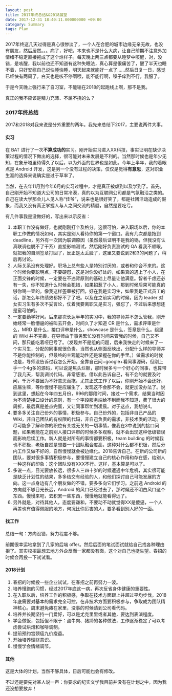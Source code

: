 ```yaml
---
layout: post
title: 2017年终总结&&2018展望
date: 2017-12-31 18:40:11.000000000 +09:00
category: Summary
tags: Plan
---
```

2017年终这几天过得是真心很惨淡了，一个人在合肥的城市边缘无亲无故，也没有朋友，然后居然。。。病了，好吧，本来也不是什么大病，让自己前期不注意外加情绪不稳定直接拖成了这个烂样子。每天晚上两三点都要从睡梦中咳醒，对，没错，是咳醒，我以前也还不知道有这种失眠法，真心算是很痛苦了，醒了半天也睡不着，只好安慰自己说快睡快睡，明天起来就能好一点了......然后日复一日，感觉已经快有两周了。白天也是咳不停啊喂，能不能行啊，嗓子痒到不行，我服了。

于是今天晚上强行来了自习室，不能输在2018的起跑线上啊，那不是我。

真正的我不应该是精力充沛、不屈不挠的么？

### 2017年终总结
2017和2018对我来说是分外重要的两年。我先来总结下2017，主要说两件大事。

#### 实习
在 BAT 进行了一次**不算成功的**实习。刚开始实习进入XX科技，事实证明在缺少决策过程的情况下做出的选择，很可能对未来发展是不利的。当然那时候也是年少无知，在象牙塔里待得久了以后，以为外面的世界也是如此。今年上半年，我的着眼点是 Android 开发，这是另一个没有过程的决策，仅仅是觉得**有意思**，这对职业生涯的选择来说确实是过于草率了。

当然，在去年11月到今年6月的实习过程中，才是真正被虐到以及学到了。首先，自己刚开始不知道大公司的日常冷漠，真的以为互联网公司都是气氛融洽之类的。自己在读大学那会儿人见人称“佳爷”，说来也是很好笑了，都是社团活动造成的假象，而我又没有真正掌握人与人之间交流的精髓，自然是要吃亏。

有几件事我是没做好的，写出来以示反省：
1. 本职工作没有做好，也就刚刚打个及格分。这很可怕，进入职场以后，你的本职工作做的情况如何，其实是别人看待你的第一个窗口。我有几次都是拖到 deadline，另外有一次因为联调原因（虽然最后证明不是我的锅，但我没有认真联调也脱不了干系）直接影响测试，然后刚好负责测试的 QA 看我不顺眼，就把我的自测签章打回了，反正是太丢脸了，这里又要说到2和3的问题了，稍后再讨论。
2. 人际关系没有处理好。职场上总有些人是特别讨厌的，或者和你合不来的。这个时候你要聪明点，不要硬怼，这是对你没好处的，如果真的遇上了小人，在正面交锋的时候，一定要在不违背原则的基础上尽量让他满意。智者千虑还必有一失，你不知道什么时候会犯错，如果招惹了小人，那到时候后果可能真的够你喝一壶的。像我这样签章被打回，好在我是实习生，如果我是正式员工的话，那怎么年终绩效都好不了了吧。以及在之前实习的时候，因为 leader 对女实习生有多次不妥言论，仗着我要离职又是实习，强怼了，不过后来想想还是蛮可怕的。
3. 一定要勤学好问。后来那次长达半年的实习中，我的导师并不怎么管我，刚开始经常一脸懵逼的被叫去开会，时间久了才知道 CR 是什么，需求评审是什么，MRD 是什么，接口评审是什么，showcase 是什么，签章是什么。组里的 Wiki 并不完善，在导师由于事务繁忙没有时间来管我的时候，自己又不问，那只能吃着哑巴亏了。（发现并不是组的问题，后来我快走的时候来了一个实习生，分配的同事就很负责。当然也从侧面反映出，分配什么样的导师并不是你能控制的，但最终的主观能动性还是掌握在你的手里。）做需求的时候也是，导师没告诉过我怎么开始，全靠自己问+google+看同事源码，但刚上手一个4g多的源码，可以说是焦头烂额，那时候多亏一个好心的同事，也算带了我几天，帮我调试代码。非常感谢。借以此告诉自己，有不会的就要及时问，千万不要因为不好意思而拖，尤其正式工作了以后，你刚开始不会还好，应届生嘛，等你慢慢不是应届生了，发现这不会那不会，就更加没办法了。说到这里，想起在今年四五月份，996的那段时间，接过一个需求，结果当时因为不清楚接口设计的原则，有一个字段服务端给不到而我不知道，费了很大的周折，最后真是差点完蛋，又让同事帮忙到凌晨。对于这点，我想说4。
4. 要多多关注自己份外的事情，积极参与。自己份外的，包括非自己产品的 Wiki，非自己团队的有权限的代码，非自己负责的需求，非技术类的活动。要尽可能多了解和你的职位有关或无关的一切事情，像我在3中说到的接口问题，如果我能在之前别人接口评审的时候多多观察，就不会出现这种低级错误而影响后续工作。新人就是对所有的事情都要积极，team building 的时候我也不积极，老板自然是想要一个团队融合度高，这种对什么都不积极，然后分内工作又做不好的，自然慢慢就会被边缘化。2018告诉自己，在新的公司新的团队，要对很多事情积极参与，要慢慢建立自己的核心作用和存在感，给别人一种这样的印象：这个团队没有XXX不行。这样，基本算是可以了。
5. 多说一点，目光要放长远，很多人三四十岁的时候遭遇中年危机，其实很可能是缺乏计划性的结果，多多结交有经验的人，和他们探讨自己可能发展的方向。这一点身边有几个朋友做的不错，要多多向它们学习。之前选 Android 的方向就不够目光长远，Android 的风口已经过去了，那时候还不明白风口这个东西。慢慢来吧，去积累一些东西，慢慢地就能看得远了。
6. 另外就是，对待其他人，态度要谦和，不要动不动就觉得XX是傻逼，一个人再差也有值得佩服的地方，何况比你厉害的人，要多看到别人好的一面。

#### 找工作
总结一句：方向没错，努力程度不够。

前期很幸运地拿到了几家的后端 offer。然后后面的笔试面试就给自己找各种理由拒了。其实校招最想去地方外企反而一家都没有面，这个对自己也挺失望。春招的时候会再投一下试试看。

#### 2018计划
1. 春招的时候投一些企业试试，在春招之前再努力一波。
2. 培养慢跑的习惯，经过2017年底这一病，再次反省身体健康的重要性。
3. 在入职以后，培养工作的积极感，争取在技术方面跟上并超过平均步伐，2018年底需要对基本的需求完全可控，在非技术方面要积极参与，争取成为团队精神核心。周末避免瘫在家里，没事的时候请到公司看代码。
4. 培养并长期坚持一门爱好，可以是尤克里里或者其他，要达到表演程度。
5. 学会做饭，包括但不限于：卤牛肉、猪蹄的各种做法，工作逐渐稳定了可以考虑尝试烘焙和咖啡调制。
6. 提前预约宫颈癌九价疫苗。
7. 开始培养理财意识。
8. 慢慢学会情绪调节。

#### 其他
这是大体的计划，当然不够具体，日后可能也会有修改。

不过还是要先对某人说一声：你要求的纪实文学我目前并没有在计划之中，因为我还没想要放弃！






